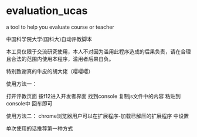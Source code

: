 # evaluation_ucas
a tool to help you evaluate course or teacher

中国科学院大学(国科大)自动评教脚本

本工具仅限于交流研究使用，本人不对因为滥用此程序造成的后果负责，请在合理且合法的范围内使用本程序，滥用者后果自负。

特别致谢真的牛皮的胡大佬（嘤嘤嘤）


使用方法一：

打开评教页面 按f12进入开发者界面 找到console 复制js文件中的内容 粘贴到console中 回车即可


使用方法二：
chrome浏览器用户可以在扩展程序-加载已解压的扩展程序 中设置

单次使用的话推荐第一种方式
